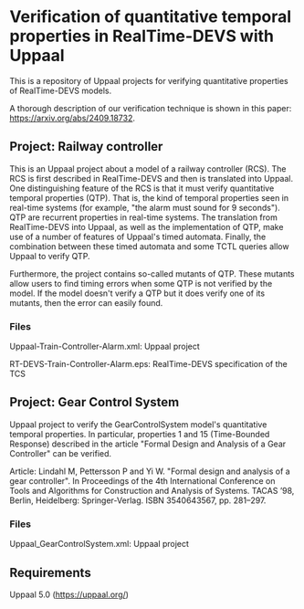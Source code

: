 # Verification of quantitative temporal properties in RealTime-DEVS with Uppaal


This is a repository of Uppaal projects for verifying quantitative properties of RealTime-DEVS models.


A thorough description of our verification technique is shown in this paper: https://arxiv.org/abs/2409.18732.

## Project: Railway controller

This is an Uppaal project about a model of a railway controller (RCS). The RCS is first described in RealTime-DEVS and then is translated into Uppaal. One distinguishing feature of the RCS is that it must verify quantitative temporal properties (QTP). That is, the kind of temporal properties seen in real-time systems (for example, "the alarm must sound for 9 seconds"). QTP are recurrent properties in real-time systems. The translation from RealTime-DEVS into Uppaal, as well as the implementation of QTP, make use of a number of features of Uppaal's timed automata. Finally, the combination between these timed automata and some TCTL queries allow Uppaal to verify QTP.

Furthermore, the project contains so-called mutants of QTP. These mutants allow users to find timing errors when some QTP is not verified by the model. If the model doesn't verify a QTP but it does verify one of its mutants, then the error can easily found.

### Files
Uppaal-Train-Controller-Alarm.xml: Uppaal project

RT-DEVS-Train-Controller-Alarm.eps: RealTime-DEVS specification of the TCS

## Project: Gear Control System

Uppaal project to verify the GearControlSystem model's quantitative temporal properties. In particular, properties 1 and 15 (Time-Bounded Response) described in the article "Formal Design and Analysis of a Gear Controller" can be verified.

Article: Lindahl M, Pettersson P and Yi W. "Formal design and analysis of a gear controller". In Proceedings of the 4th International Conference on Tools and Algorithms for Construction and Analysis of Systems. TACAS ’98, Berlin, Heidelberg: Springer-Verlag. ISBN 3540643567, pp. 281–297.

### Files

Uppaal_GearControlSystem.xml: Uppaal project

## Requirements
Uppaal 5.0 (https://uppaal.org/)
